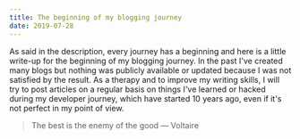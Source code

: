 ```yaml
---
title: The beginning of my blogging journey
date: 2019-07-28
---
```


As said in the description, every journey has a beginning and here is a little write-up for the beginning of my blogging
journey. In the past I've created many blogs but nothing was publicly available or updated because I was not satisfied
by the result. As a therapy and to improve my writing skills, I will try to post articles on a regular basis on
things I've learned or hacked during my developer journey, which have started 10 years ago, even if it's not perfect in
my point of view.

> The best is the enemy of the good — Voltaire
